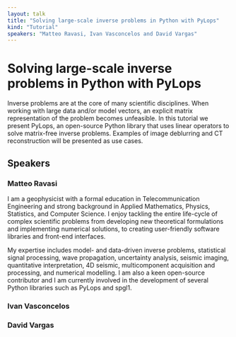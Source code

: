 ```yaml
---
layout: talk
title: "Solving large-scale inverse problems in Python with PyLops"
kind: "Tutorial"
speakers: "Matteo Ravasi, Ivan Vasconcelos and David Vargas"
---
```


# Solving large-scale inverse problems in Python with PyLops

Inverse problems are at the core of many scientific disciplines. When working with large data and/or model vectors, an explicit matrix representation of the problem becomes unfeasible. In this tutorial we present PyLops, an open-source Python library that uses linear operators to solve matrix-free inverse problems. Examples of image deblurring and CT reconstruction will be presented as use cases.

## Speakers

### Matteo Ravasi

I am a geophysicist with a formal education in Telecommunication Engineering and strong background in Applied Mathematics, Physics, Statistics, and Computer Science. I enjoy tackling the entire life-cycle of complex scientific problems from developing new theoretical formulations and implementing numerical solutions, to creating user-friendly software libraries and front-end interfaces.

My expertise includes model- and data-driven inverse problems, statistical signal processing, wave propagation, uncertainty analysis, seismic imaging, quantitative interpretation, 4D seismic, multicomponent acquisition and processing, and numerical modelling. I am also a keen open-source contributor and I am currently involved in the development of several Python libraries such as PyLops and spgl1.

### Ivan Vasconcelos



### David Vargas


